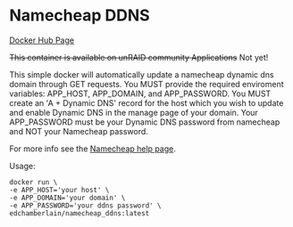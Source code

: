 # Namecheap DDNS
[Docker Hub Page](https://hub.docker.com/repository/docker/edchamberlain/namecheap_ddns/general)

~~This container is available on unRAID community Applications~~ Not yet!

This simple docker will automatically update a namecheap dynamic dns domain through GET requests. You MUST provide the required enviroment variables: APP_HOST, APP_DOMAIN, and APP_PASSWORD. You MUST create an 'A + Dynamic DNS' record for the host which you wish to update and enable Dynamic DNS in the manage page of your domain. Your APP_PASSWORD must be your Dynamic DNS password from namecheap and NOT your Namecheap password.

For more info see the [Namecheap help page](https://www.namecheap.com/support/knowledgebase/article.aspx/29/11/how-do-i-use-a-browser-to-dynamically-update-the-hosts-ip/).

Usage:
```
docker run \
-e APP_HOST='your host' \
-e APP_DOMAIN='your domain' \
-e APP_PASSWORD='your ddns password' \
edchamberlain/namecheap_ddns:latest
```
